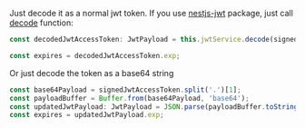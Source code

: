 Just decode it as a normal jwt token. If you use [nestjs-jwt][1] package, just call [decode][2] function:

```ts
const decodedJwtAccessToken: JwtPayload = this.jwtService.decode(signedJwtAccessToken);

const expires = decodedJwtAccessToken.exp;

```

Or just decode the token as a base64 string

```ts
const base64Payload = signedJwtAccessToken.split('.')[1];
const payloadBuffer = Buffer.from(base64Payload, 'base64');
const updatedJwtPayload: JwtPayload = JSON.parse(payloadBuffer.toString()) as JwtPayload;
const expires = updatedJwtPayload.exp;
```


  [1]: https://github.com/nestjs/jwt
  [2]: https://github.com/nestjs/jwt#jwtservicedecodetoken-string-options-decodeoptions-object--string
